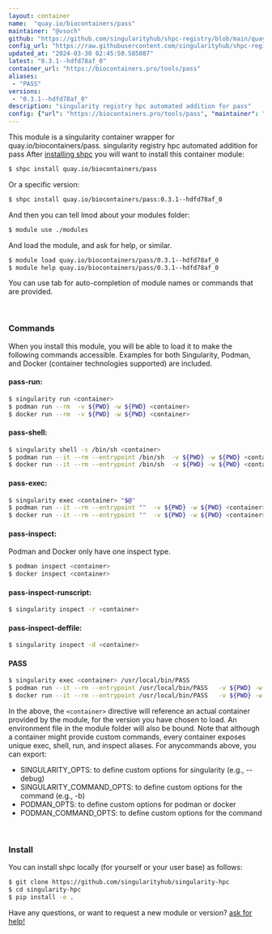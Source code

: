 ```yaml
---
layout: container
name:  "quay.io/biocontainers/pass"
maintainer: "@vsoch"
github: "https://github.com/singularityhub/shpc-registry/blob/main/quay.io/biocontainers/pass/container.yaml"
config_url: "https://raw.githubusercontent.com/singularityhub/shpc-registry/main/quay.io/biocontainers/pass/container.yaml"
updated_at: "2024-03-30 02:45:50.585087"
latest: "0.3.1--hdfd78af_0"
container_url: "https://biocontainers.pro/tools/pass"
aliases:
 - "PASS"
versions:
 - "0.3.1--hdfd78af_0"
description: "singularity registry hpc automated addition for pass"
config: {"url": "https://biocontainers.pro/tools/pass", "maintainer": "@vsoch", "description": "singularity registry hpc automated addition for pass", "latest": {"0.3.1--hdfd78af_0": "sha256:82d62fc6ba980bde99b9da43d7ad298edcca74204462b967d885b0f7bdc9c260"}, "tags": {"0.3.1--hdfd78af_0": "sha256:82d62fc6ba980bde99b9da43d7ad298edcca74204462b967d885b0f7bdc9c260"}, "docker": "quay.io/biocontainers/pass", "aliases": {"PASS": "/usr/local/bin/PASS"}}
---
```


This module is a singularity container wrapper for quay.io/biocontainers/pass.
singularity registry hpc automated addition for pass
After [installing shpc](#install) you will want to install this container module:


```bash
$ shpc install quay.io/biocontainers/pass
```

Or a specific version:

```bash
$ shpc install quay.io/biocontainers/pass:0.3.1--hdfd78af_0
```

And then you can tell lmod about your modules folder:

```bash
$ module use ./modules
```

And load the module, and ask for help, or similar.

```bash
$ module load quay.io/biocontainers/pass/0.3.1--hdfd78af_0
$ module help quay.io/biocontainers/pass/0.3.1--hdfd78af_0
```

You can use tab for auto-completion of module names or commands that are provided.

<br>

### Commands

When you install this module, you will be able to load it to make the following commands accessible.
Examples for both Singularity, Podman, and Docker (container technologies supported) are included.

#### pass-run:

```bash
$ singularity run <container>
$ podman run --rm  -v ${PWD} -w ${PWD} <container>
$ docker run --rm  -v ${PWD} -w ${PWD} <container>
```

#### pass-shell:

```bash
$ singularity shell -s /bin/sh <container>
$ podman run --it --rm --entrypoint /bin/sh  -v ${PWD} -w ${PWD} <container>
$ docker run --it --rm --entrypoint /bin/sh  -v ${PWD} -w ${PWD} <container>
```

#### pass-exec:

```bash
$ singularity exec <container> "$@"
$ podman run --it --rm --entrypoint ""  -v ${PWD} -w ${PWD} <container> "$@"
$ docker run --it --rm --entrypoint ""  -v ${PWD} -w ${PWD} <container> "$@"
```

#### pass-inspect:

Podman and Docker only have one inspect type.

```bash
$ podman inspect <container>
$ docker inspect <container>
```

#### pass-inspect-runscript:

```bash
$ singularity inspect -r <container>
```

#### pass-inspect-deffile:

```bash
$ singularity inspect -d <container>
```


#### PASS

```bash
$ singularity exec <container> /usr/local/bin/PASS
$ podman run --it --rm --entrypoint /usr/local/bin/PASS   -v ${PWD} -w ${PWD} <container> -c " $@"
$ docker run --it --rm --entrypoint /usr/local/bin/PASS   -v ${PWD} -w ${PWD} <container> -c " $@"
```



In the above, the `<container>` directive will reference an actual container provided
by the module, for the version you have chosen to load. An environment file in the
module folder will also be bound. Note that although a container
might provide custom commands, every container exposes unique exec, shell, run, and
inspect aliases. For anycommands above, you can export:

 - SINGULARITY_OPTS: to define custom options for singularity (e.g., --debug)
 - SINGULARITY_COMMAND_OPTS: to define custom options for the command (e.g., -b)
 - PODMAN_OPTS: to define custom options for podman or docker
 - PODMAN_COMMAND_OPTS: to define custom options for the command

<br>

### Install

You can install shpc locally (for yourself or your user base) as follows:

```bash
$ git clone https://github.com/singularityhub/singularity-hpc
$ cd singularity-hpc
$ pip install -e .
```

Have any questions, or want to request a new module or version? [ask for help!](https://github.com/singularityhub/singularity-hpc/issues)